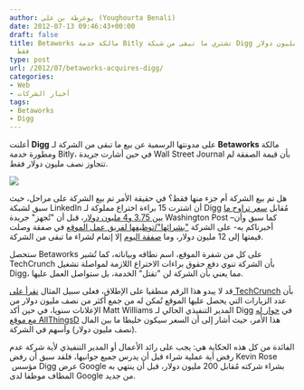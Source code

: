 ```yaml
---
author: يوغرطة بن علي (Youghourta Benali)
date: 2012-07-13 09:46:43+00:00
draft: false
title: Betaworks مالكة خدمة Bitly تشتري ما تبقى من شبكة Digg مُقابل... نصف مليون دولار
  فقط
type: post
url: /2012/07/betaworks-acquires-digg/
categories:
- Web
- أخبار الشركات
tags:
- Betaworks
- Digg
---
```


أعلنت **Digg** على مدونتها الرسمية عن بيع ما تبقى من الشركة لـ **Betaworks** مالكة ومطورة خدمة Bitly، في حين أشارت جريدة Wall Street Journal بأن قيمة الصفقة لم تتجاوز نصف مليون دولار فقط.




[![](http://www.it-scoop.com/wp-content/uploads/2012/07/digg-logo.png)
](http://www.it-scoop.com/wp-content/uploads/2012/07/digg-logo.png)




هل تم بيع الشركة أم جزء منها فقط؟ في حقيقة الأمر تم بيع الشركة على مراحل، حيث سبق لشبكة LinkedIn أن اشترت 15 براءة اختراع مملوكة لـ Digg مُقابل [سعر تراوح ما بين 3.75 و4 مليون دولار](http://techcrunch.com/2012/07/12/digg-sold-to-linkedin-and-the-washington-post-and-betaworks/)، قبل أن "تُجهز" جريدة Washington Post –كما سبق وأن أخبرناكم به- على الشركة ["بشرائها"/توظيفها لفريق عمل الموقع](http://www.it-scoop.com/2012/05/digg-washington-post/) في صفقة وصلت قيمتها إلى 12 مليون دولار، وما [صفقة اليوم](http://about.digg.com/blog/digg-and-betawork) إلا إتمام لشراء ما تبقى من الشركة.







ستحصل Betaworks على كل من شفرة الموقع، اسم نطاقه وبياناته، كما تُشير TechCrunch بأن الشركة تنوي دفع حقوق براءات الاختراع اللازمة لمواصلة تشغيل Digg، مما يعني بأن الشركة لن "تقتل" الخدمة، بل ستواصل العمل عليها.




قد لا يبدو هذا الرقم منطقيا على الإطلاق، فعلى سبيل المثال [نقرأ على TechCrunch](http://techcrunch.com/2012/07/12/betaworks-acquires-digg/?utm_medium=referral&utm_source=pulsenews) بأن عدد الزيارات التي يحصل عليها الموقع تُمكن له من جمع أكثر من نصف مليون دولار من الإعلانات سنويا، في حين أكد Matt Williams المدير التنفيذي الحالي لـ Digg في [حوار له مع موقع AllThingsD](http://allthingsd.com/20120712/betaworks-buys-digg-assets-and-john-borthwick-becomes-ceo/) هذا الأمر، حيث أشار إلى أن السعر سيكون خليطا ما بين المال (نصف مليون دولار) وأسهم في الشركة.




الفائدة من كل هذه الحكاية هي: يجب على رائد الأعمال أو المدير التنفيذي لأية شركة عدم رفض أية عملية شراء قبل أن يدرس جميع جوانبها، فلقد سبق أن رفض Kevin Rose  مؤسس Digg عرض Google بشراء شركته مُقابل 200 مليون دولار، قبل أن ينتهي به المطاف موظفا لدى Google من جديد.

